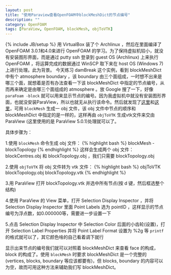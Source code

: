 ```yaml
---
layout: post
title: "使用Paraview查看OpenFOAM中blockMeshDict的节点编号"
description: ""
category: OpenFOAM
tags: [ParaView, OpenFOAM, blockMesh, objToVTK]
---
```

{% include JB/setup %}
用 VirtualBox 装了个 Archlinux ，然后在里面编译了 OpenFOAM 3.0.1和4.0来进行 OpenFOAM 的学习。为了保持虚拟机较小，就没有安装图形界面，而是通过 putty ssh 登录到 guest OS (Archlinux) 上来执行 OpenFOAM ，将运算完成的数据通过 WinSCP 取下来在 host OS (Windows 7) 上进行处理。此为背景。
今天练习 damBreak 这个实例，看到 blockMeshDict 中有个 atmosphere boundary ，该 boundary 由三个面组成，一时想不出来是哪三个面，就想着是否有办法查看一下该 blockMeshDict 中指定的节点编号，从而再来确定是由哪三个面组成的 atmosphere 。放 Google 搜了一下，好像 `paraFoam -block` 就可以用来显示节点的编号。因为我虚拟机中就没有安装图形界面，也就没安装ParaView，所以也就无从执行该命令。然后就发现了[这里](http://www.cfd-online.com/Forums/openfoam-meshing-blockmesh/133559-any-simple-way-view-blockmeshdict-vertex-numbers-indices.html)和[这里](https://openfoamwiki.net/index.php/BlockMesh)，可用 `blockMesh` 生成一 obj 文件，该 obj 文件中节点的顺序和 blockMeshDict 中指定的是一样的，这样再由 `objToVTK` 生成vtk文件来交由 ParaView (这里使用的是 ParaView 5.0.1)处理就可以了。

具体步骤为：

1.使用 `blockMesh` 命令生成 obj 文件：
{% highlight bash %}
blockMesh -blockTopology
{% endhighlight %}
这样会生成两个 obj 文件：blockCentres.obj 和 blockTopology.obj ，我们只需要 blockTopology.obj

2.使用 `objToVTK` 将 obj 文件转为 vtk 文件：
{% highlight bash %}
objToVTK blockTopology.obj blockTopology.vtk
{% endhighlight %}

3.用 ParaView 打开 blockTopology.vtk 并选中所有节点(按 d 键，然后框选整个结构)

4.使用 ParaView 的 View 菜单，打开 Selection Display Inspector ，并将 Selection Display Inspector 里面 Point Labels 选为 pointID ，这样显示的节点编号为浮点数，如0.000000等，需要进一步设置一下

5.点击 Selection Display Inspector 中 Selection Color 后面的小齿轮(设置)，打开 Selection Label Properties 并将 Point Label Format 设置为 %2g 等 `printf` 的格式就可以了，其它颜色啥的自己看着调下就行

显示出来节点的编号我们就可以对照着 blockMeshDict 来查看 face 的构成，block 的构成了。使用 `blockMesh` 时要求 blockMeshDict 是一个完整的 (vertices, blocks, boundary 等应该都要有)，但 blocks, boundary 的内容可以为空，故而可用这种方法来辅助我们写 blockMeshDict。


